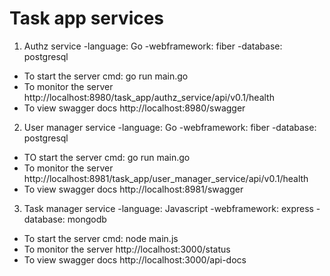 Task app services
================
1. Authz service
    -language: Go
    -webframework: fiber
    -database: postgresql

 * To start the server
   cmd:    go run main.go
 * To monitor the server
   http://localhost:8980/task_app/authz_service/api/v0.1/health
 * To view swagger docs
   http://localhost:8980/swagger
2. User manager service
     -language: Go
     -webframework: fiber
     -database: postgresql
 * TO start the server
    cmd: go run main.go
 * To monitor the server
   http://localhost:8981/task_app/user_manager_service/api/v0.1/health
 * To view swagger docs
   http://localhost:8981/swagger
3. Task manager service
      -language: Javascript
      -webframework: express
      -database: mongodb
 * To start the server
    cmd: node main.js
* To monitor the server
    http://localhost:3000/status
* To view swagger docs
  http://localhost:3000/api-docs


